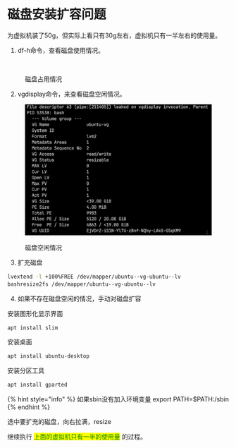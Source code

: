 # 磁盘安装扩容问题

为虚拟机装了50g，但实际上看只有30g左右，虚拟机只有一半左右的使用量。

1. df-h命令，查看磁盘使用情况。

<figure><img src="https://uestc.feishu.cn/space/api/box/stream/download/asynccode/?code=YzY0ZTJlMTQyZGI2NGVhZWFmMDI4ZGZmNGY1ZGZmZTVfQ2tVQ3I2S01mV2ZGeGFFZ0VpdUVuUGExTDlNRXA0UjZfVG9rZW46WXVLdmIyWDVEb2pDcXJ4dlk3NmNZdkwxblRlXzE3MDU5MjY1ODY6MTcwNTkzMDE4Nl9WNA" alt=""><figcaption><p>磁盘占用情况</p></figcaption></figure>

2. vgdisplay命令，来查看磁盘空闲情况。

<figure><img src="../.gitbook/assets/image (2).png" alt=""><figcaption><p>磁盘空闲情况</p></figcaption></figure>

3. 扩充磁盘

```bash
lvextend -l +100%FREE /dev/mapper/ubuntu--vg-ubuntu--lv
bashresize2fs /dev/mapper/ubuntu--vg-ubuntu--lv
```

4. 如果不存在磁盘空闲的情况，手动对磁盘扩容

安装图形化显示界面

```bash
apt install slim
```

安装桌面

```bash
apt install ubuntu-desktop
```

安装分区工具

```bash
apt install gparted
```

{% hint style="info" %}
如果sbin没有加入环境变量 export PATH=$PATH:/sbin
{% endhint %}

选中要扩充的磁盘，向右拉满，resize

继续执行 <mark style="color:green;">上面的虚拟机只有一半的使用量</mark> 的过程。
